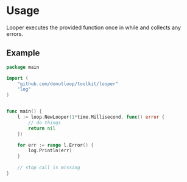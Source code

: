 # Usage

Looper executes the provided function once in while and collects any errors.

## Example 
```go 
package main 

import (
	"github.com/donutloop/toolkit/looper"
	"log"
)


func main() {
	l := loop.NewLooper(1*time.Millisecond, func() error {
		// do things
		return nil
	})

	for err := range l.Error() {
		log.Println(err)
	}
	
	// stop call is missing
}
```


